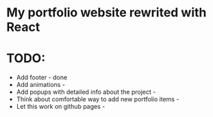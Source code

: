 # My portfolio website rewrited with React

# TODO:

* Add footer - done
* Add animations -
* Add popups with detailed info about the project -
* Think about comfortable way to add new portfolio items -
* Let this work on github pages - 
